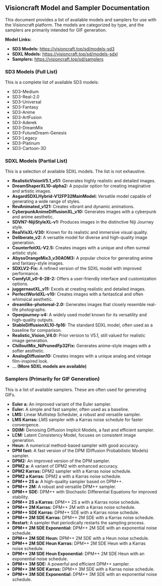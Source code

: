 ## Visioncraft Model and Sampler Documentation

This document provides a list of available models and samplers for use with the Visioncraft platform.  The models are categorized by type, and the samplers are primarily intended for GIF generation.

**Model Links:**

* **SD3 Models:** https://visioncraft.top/sd/models-sd3
* **SDXL Models:** https://visioncraft.top/sd/models-sdxl
* **Samplers:** https://visioncraft.top/sd/samplers


### SD3 Models (Full List)

This is a complete list of available SD3 models:

* SD3-Medium
* SD3-Real-2.0
* SD3-Universal
* SD3-Fantasy
* SD3-Anime
* SD3-ArtFusion
* SD3-Aderek
* SD3-DreamMix
* SD3-FutureDream-Genesis
* SD3-Legacy
* SD3-Platinum
* SD3-Cartoon-3D 


### SDXL Models (Partial List)

This is a selection of available SDXL models.  The list is not exhaustive.

* **RealisticVisionV5.1_v51:** Generates highly realistic and detailed images.
* **DreamShaperXL10-alpha2:**  A popular option for creating imaginative and artistic images.
* **AsgardSDXLHybrid-V12FP32MainModel:** Versatile model capable of generating a wide range of styles.
* **RevAnimated_v121:** Creates vibrant and dynamic animations.
* **CyberpunkAnimeDiffusionXL_v10:** Generates images with a cyberpunk and anime aesthetic.
* **SDVN7-NijiStyleXL-v1:** Produces images in the distinctive Niji Journey style.
* **RealVisXL-V30:** Known for its realistic and immersive visual quality.
* **Deliberate_v2:** A versatile model for diverse and high-quality image generation.
* **CounterfeitXL-V2.5:** Creates images with a unique and often surreal artistic style.
* **AbyssOrangeMix3_v30AOM3:** A popular choice for generating anime and fantasy-style images.
* **SDXLV2-Fix:** A refined version of the SDXL model with improved performance.
* **ComfyUI_v0-6-28-2:**  Offers a user-friendly interface and customization options.
* **juggernautXL_v11:**  Excels at creating realistic and detailed images.
* **PerfectWorldXL-v10:** Creates images with a fantastical and often whimsical aesthetic.
* **dreamlike-photoreal-2.0:** Generates images that closely resemble real-life photographs.
* **Openjourney-v4:** A widely used model known for its versatility and high-quality outputs.
* **StableDiffusionXL10-fp16:** The standard SDXL model, often used as a baseline for comparison.
* **Realistic_Vision_V4.0:**  Prior version to V5.1, still valued for realistic image generation.
* **ChilloutMix_NiPrunedFp32Fix:**  Generates anime-style images with a softer aesthetic.
* **AnalogDiffusion10:** Creates images with a unique analog and vintage film-inspired look.
* **... (More SDXL models are available)**


### Samplers (Primarily for GIF Generation)

This is a list of available samplers.  These are often used for generating GIFs.


* **Euler a:**  An improved variant of the Euler sampler.
* **Euler:**  A simple and fast sampler, often used as a baseline.
* **LMS:**  Linear Multistep Scheduler, a robust and versatile sampler.
* **LMS Karras:** LMS sampler with a Karras noise schedule for faster convergence.
* **DDIM:** Denoising Diffusion Implicit Models, a fast and efficient sampler. 
* **LCM:** Latent Consistency Model, focuses on consistent image generation.
* **Heun:** A numerical method-based sampler with good accuracy.
* **DPM fast:** A fast version of the DPM (Diffusion Probabilistic Models) sampler.
* **DPM2:** An improved version of the DPM sampler.
* **DPM2 a:** A variant of DPM2 with enhanced accuracy.
* **DPM2 Karras:** DPM2 sampler with a Karras noise schedule.
* **DPM2 a Karras:** DPM2 a with a Karras noise schedule.
* **DPM++ 2S a:** A high-quality sampler based on DPM++.
* **DPM++ 2M:** A robust and versatile DPM++ sampler.
* **DPM++ SDE:** DPM++ with Stochastic Differential Equations for improved stability.
* **DPM++ 2S a Karras:** DPM++ 2S a with a Karras noise schedule.
* **DPM++ 2M Karras:** DPM++ 2M with a Karras noise schedule.
* **DPM++ SDE Karras:** DPM++ SDE with a Karras noise schedule.
* **DPM++ 2M SDE Karras:** DPM++ 2M SDE with a Karras noise schedule.
* **Restart:**  A sampler that periodically restarts the sampling process.
* **DPM++ 2M SDE Exponential:** DPM++ 2M SDE with an exponential noise schedule.
* **DPM++ 2M SDE Heun:** DPM++ 2M SDE with a Heun noise schedule.
* **DPM++ 2M SDE Heun Karras:** DPM++ 2M SDE Heun with a Karras noise schedule.
* **DPM++ 2M SDE Heun Exponential:** DPM++ 2M SDE Heun with an exponential noise schedule.
* **DPM++ 3M SDE:** A powerful and efficient DPM++ sampler.
* **DPM++ 3M SDE Karras:** DPM++ 3M SDE with a Karras noise schedule.
* **DPM++ 3M SDE Exponential:** DPM++ 3M SDE with an exponential noise schedule.
